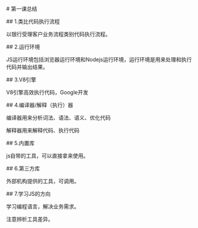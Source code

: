\# 第一课总结

\## 1.类比代码执行流程

以银行受理客户业务流程类别代码执行流程。

\## 2.运行环境

JS运行环境包括浏览器运行环境和Nodejs运行环境，运行环境是用来处理和执行代码并输出结果。

\## 3.V8引擎

V8引擎高效执行代码，Google开发

\## 4.编译器/解释（执行）器

编译器用来分析词法、语法、语义、优化代码

解释器用来解释代码、执行代码

\## 5.内置库

js自带的工具，可以直接拿来使用。

\## 6.第三方库

外部机构提供的工具，可调用。

\## 7.学习JS的方向

学习编程语言，解决业务需求。

注意辨析工具差异。